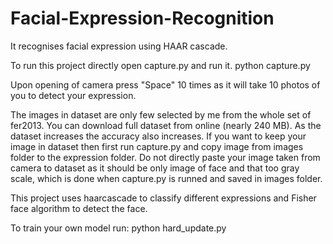 # Facial-Expression-Recognition
It recognises facial expression using HAAR cascade. 

To run this project directly open capture.py and run it.
python capture.py

Upon opening of camera press "Space" 10 times as it will take 10 photos of you to detect your expression.

The images in dataset are only few selected by me from the whole set of fer2013. You can download full dataset from online (nearly 240 MB).
As the dataset increases the accuracy also increases. If you want to keep your image in dataset then first run capture.py and copy image from images folder to the expression folder. Do not directly paste your image taken from camera to dataset as it should be only image of face and that too gray scale, which is done when capture.py is runned and saved in images folder.

This project uses haarcascade to classify different expressions and Fisher face algorithm to detect the face.

To train your own model run:
python hard_update.py

